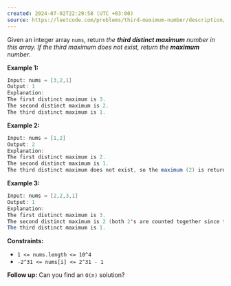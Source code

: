 ```yaml
---
created: 2024-07-02T22:29:58 (UTC +03:00)
source: https://leetcode.com/problems/third-maximum-number/description/
---
```

Given an integer array `nums`, return _the **third distinct maximum** number in this array. If the third maximum does not exist, return the **maximum** number_.


**Example 1:**

``` Java
Input: nums = [3,2,1]
Output: 1
Explanation:
The first distinct maximum is 3.
The second distinct maximum is 2.
The third distinct maximum is 1.
```


**Example 2:**

``` Java
Input: nums = [1,2]
Output: 2
Explanation:
The first distinct maximum is 2.
The second distinct maximum is 1.
The third distinct maximum does not exist, so the maximum (2) is returned instead.
```


**Example 3:**

``` Java
Input: nums = [2,2,3,1]
Output: 1
Explanation:
The first distinct maximum is 3.
The second distinct maximum is 2 (both 2's are counted together since they have the same value).
The third distinct maximum is 1.
```


**Constraints:**

-   `1 <= nums.length <= 10^4`
-   `-2^31 <= nums[i] <= 2^31 - 1`

**Follow up:** Can you find an `O(n)` solution?
